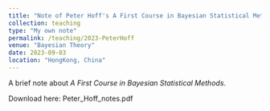 ```yaml
---
title: "Note of Peter Hoff's A First Course in Bayesian Statistical Methods"
collection: teaching
type: "My own note"
permalink: /teaching/2023-PeterHoff
venue: "Bayesian Theory"
date: 2023-09-03
location: "HongKong, China"
---
```

A brief note about *A First Course in Bayesian Statistical Methods*.

Download here: Peter_Hoff_notes.pdf
